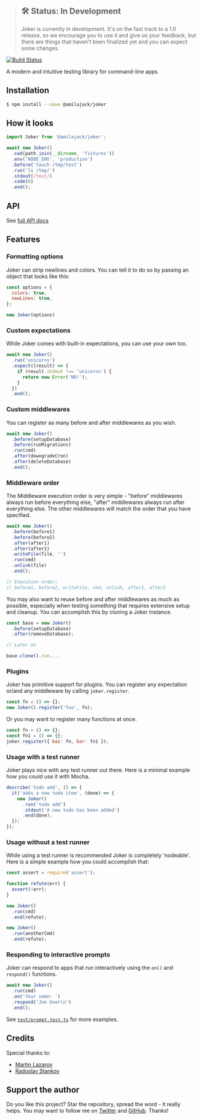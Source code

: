 > ## 🛠 Status: In Development
> Joker is currently in development. It's on the fast track to a 1.0 release, so we encourage you to use it and give us your feedback, but there are things that haven't been finalized yet and you can expect some changes.

[![Build Status](https://dev.azure.com/amilajack/amilajack/_apis/build/status/amilajack.joker?branchName=master)](https://dev.azure.com/amilajack/amilajack/_build/latest?definitionId=1&branchName=master)

A modern and intuitive testing library for command-line apps

## Installation

```bash
$ npm install --save @amilajack/joker
```

## How it looks

```js
import Joker from '@amilajack/joker';

await new Joker()
  .cwd(path.join(__dirname, 'fixtures'))
  .env('NODE_ENV', 'production')
  .before('touch /tmp/test')
  .run('ls /tmp/')
  .stdout(/test/)
  .code(0)
  .end();
```

## API

See [full API docs](https://amilajack.github.io/joker/classes/runner)

## Features

### Formatting options

Joker can strip newlines and colors. You can tell it to do so by passing an
object that looks like this:

```js
const options = {
  colors: true,
  newLines: true,
};

new Joker(options)
```

### Custom expectations

While Joker comes with built-in expectations, you can use your own too.

```js
await new Joker()
  .run('unicorns')
  .expect((result) => {
    if (result.stdout !== 'unicorns') {
      return new Error('NO!');
    }
  })
  .end();
```

### Custom middlewares

You can register as many before and after middlewares as you wish.

```js
await new Joker()
  .before(setupDatabase)
  .before(runMigrations)
  .run(cmd)
  .after(downgradeCron)
  .after(deleteDatabase)
  .end();
```

### Middleware order

The Middleware execution order is very simple - "before" middlewares always run
before everything else, "after" middlewares always run after everything else.
The other middlewares will match the order that you have specified.

```js
await new Joker()
  .before(before1)
  .before(before2)
  .after(after1)
  .after(after2)
  .writeFile(file, '')
  .run(cmd)
  .unlink(file)
  .end();

// Execution order:
// before1, before2, writeFile, cmd, unlink, after1, after2
```

You may also want to reuse before and after middlewares as much as possible,
especially when testing something that requires extensive setup and cleanup. You
can accomplish this by cloning a Joker instance.

```js
const base = new Joker()
  .before(setupDatabase)
  .after(removeDatabase);

// Later on

base.clone().run....
```

### Plugins

Joker has primitive support for plugins. You can register any expectation or/and
any middleware by calling `joker.register`.

```js
const fn = () => {};
new Joker().register('foo', fn);
```

Or you may want to register many functions at once.

```js
const fn = () => {};
const fn1 = () => {};
joker.register({ baz: fn, bar: fn1 });
```

### Usage with a test runner

Joker plays nice with any test runner out there. Here is a minimal example how
you could use it with Mocha.

```js
describe('todo add', () => {
  it('adds a new todo item', (done) => {
    new Joker()
      .run('todo add')
      .stdout('A new todo has been added')
      .end(done);
  });
});
```

### Usage without a test runner

While using a test runner is recommended Joker is completely 'nodeable'. Here is
a simple example how you could accomplish that:

```js
const assert = require('assert');

function refute(err) {
  assert(!err);
}

new Joker()
  .run(cmd)
  .end(refute);

new Joker()
  .run(anotherCmd)
  .end(refute);
```

### Responding to interactive prompts

Joker can respond to apps that run interactively using the `on()` and
`respond()` functions.

```js
await new Joker()
  .run(cmd)
  .on('Your name: ')
  .respond('Joe User\n')
  .end();
```

See [`test/prompt.test.ts`](https://github.com/amilajack/joker/blob/master/tests/prompt.test.ts) for more examples.

## Credits

Special thanks to:

- [Martin Lazarov](https://github.com/mlazarov)
- [Radoslav Stankov](https://github.com/rstankov)

## Support the author

Do you like this project? Star the repository, spread the word - it really helps. You may want to follow
me on [Twitter](https://twitter.com/amilajack) and
[GitHub](https://github.com/amilajack). Thanks!
